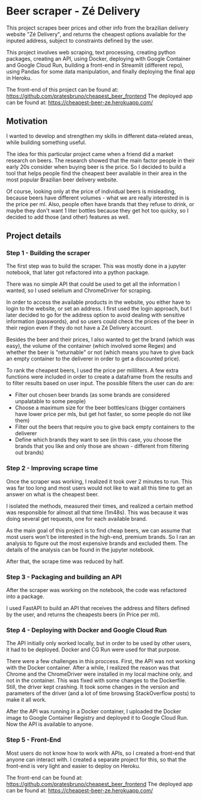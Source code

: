 # Beer scraper - Zé Delivery
This project scrapes beer prices and other info from the brazilian delivery website "Zé Delivery", and returns the cheapest options available for the inputed address, subject to constraints defined by the user.

This project involves web scraping, text processing, creating python packages, creating an API, using Docker, deploying with Google Container and Google Cloud Run, building a front-end in Streamlit (different repo), using Pandas for some data manipulation, and finally deploying the final app in Heroku.

The front-end of this project can be found at: https://github.com/pratesbruno/cheapest_beer_frontend
The deployed app can be found at: https://cheapest-beer-ze.herokuapp.com/

## Motivation
I wanted to develop and strengthen my skills in different data-related areas, while building something useful.

The idea for this particular project came when a friend did a market research on beers. The research showed that the main factor people in their early 20s consider when
buying beer is the price. So I decided to build a tool that helps people find the cheapest beer available in their area in the most popular Brazilian beer delivery website.

Of course, looking only at the price of individual beers is misleading, because beers have different volumes - what we are really interested in is the price per ml. Also, people often have brands that they refuse to drink, or maybe they don't want 1 liter bottles because they get hot too quicky, so I decided to add those (and other) features as well.

## Project details

### Step 1 - Building the scraper
The first step was to build the scraper. This was mostly done in a jupyter notebook, that later got refactored into a python package.

There was no simple API that could be used to get all the information I wanted, so I used selelium and ChromeDriver for scraping.

In order to access the available products in the website, you either have to login to the website, or set an address. I first used the login approach, but I later decided to go for the address option to avoid dealing with sensitive information (passwords), and so users could check the prices of the beer in their region even if they do not have a Zé Delivery account.

Besides the beer and their prices, I also wanted to get the brand (which was easy), the volume of the container (which involved some Regex) and whether the beer is "returnable" or not (which means you have to give back an empty container to the deliverer in order to get a discounted price). 

To rank the cheapest beers, I used the price per mililiters. A few extra functions were included in order to create a dataframe from the results and to filter results based on user input. 
The possible filters the user can do are: 
- Filter out chosen beer brands (as some brands are considered unpalatable to some people)
- Choose a maximum size for the beer bottles/cans (bigger containers have lower price per mls, but get hot faster, so some people do not like them)
- Filter out the beers that require you to give back empty containers to the deliverer
- Define which brands they want to see (in this case, you choose the brands that you like and only those are shown - different from filtering out brands)

### Step 2 - Improving scrape time
Once the scraper was working, I realized it took over 2 minutes to run. This was far too long and most users would not like to wait all this time to get an answer on what is the cheapest beer.

I isolated the methods, measured their times, and realized a certain method was responsible for almost all that time (1m48s). This was because it was doing several get requests, one for each available brand.

As the main goal of this project is to find cheap beers, we can assume that most users won't be interested in the high-end, premium brands. So I ran an analysis to figure out the most expensive brands and excluded them. The details of the analysis can be found in the jupyter notebook.

After that, the scrape time was reduced by half.

### Step 3 - Packaging and building an API
After the scraper was working on the notebook, the code was refactored into a package.

I used FastAPI to build an API that receives the address and filters defined by the user, and returns the cheapests beers (in Price per ml).

### Step 4 - Deploying with Docker and Google Cloud Run
The API initially only worked locally, but in order to be used by other users, it had to be deployed. Docker and CG Run were used for that purpose.

There were a few challenges in this proccess. First, the API was not working with the Docker container. After a while, I realized the reason was that Chrome and the ChromeDriver were installed in my local machine only, and not in the container. This was fixed with some changes to the Dockerfile. Still, the driver kept crashing. It took some changes in the version and parameters of the driver (and a lot of time browsing StackOverflow posts) to make it all work.

After the API was running in a Docker container, I uploaded the Docker image to Google Container Registry and deployed it to Google Cloud Run. Now the API is available to anyone.

### Step 5 - Front-End
Most users do not know how to work with APIs, so I created a front-end that anyone can interact with. I created a separate project for this, so that the front-end is very light and easier to deploy on Heroku.

The front-end can be found at: https://github.com/pratesbruno/cheapest_beer_frontend
The deployed app can be found at: https://cheapest-beer-ze.herokuapp.com/
